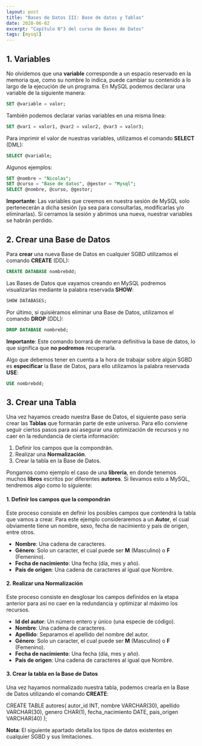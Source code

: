 ```yaml
---
layout: post
title: "Bases de Datos III: Base de datos y Tablas"
date: 2020-06-02
excerpt: "Capítulo N°3 del curso de Bases de Datos"
tags: [mysql]
---
```


## 1. Variables

No olvidemos que una **variable** corresponde a un espacio reservado en la memoria que, como su nombre lo indica, puede cambiar su contenido a lo largo de la ejecución de un programa. En MySQL podemos declarar una variable de la siguiente manera:

``` sql
SET @variable = valor;
```

También podemos declarar varias variables en una misma línea:

``` sql
SET @var1 = valor1, @var2 = valor2, @var3 = valor3;
```

Para imprimir el valor de nuestras variables, utilizamos el comando **SELECT** (DML):

``` sql
SELECT @variable;
```

Algunos ejemplos:

``` sql
SET @nombre = "Nicolas";
SET @curso = "Base de datos", @gestor = "Mysql";
SELECT @nombre, @curso, @gestor;
```

**Importante**: Las variables que creemos en nuestra sesión de MySQL solo pertenecerán a dicha sesión (ya sea para consultarlas, modificarlas y/o eliminarlas). Si cerramos la sesión y abrimos una nueva, nuestrar variables se habrán perdido.

## 2. Crear una Base de Datos

Para **crear** una nueva Base de Datos en cualquier SGBD utilizamos el comando **CREATE** (DDL):

``` sql
CREATE DATABASE nombrebdd;
```

Las Bases de Datos que vayamos creando en MySQL podremos visualizarlas mediante la palabra reservada **SHOW**:

``` sql
SHOW DATABASES;
```

Por último, si quisiéramos eliminar una Base de Datos, utilizamos el comando **DROP** (DDL):

``` sql
DROP DATABASE nombrebd;
```

**Importante**: Este comando borrará de manera definitiva la base de datos, lo que significa que **no podremos** recuperarla.

Algo que debemos tener en cuenta a la hora de trabajar sobre algún SGBD es **especificar** la Base de Datos, para ello utilizamos la palabra reservada **USE**:

``` sql
USE nombrebdd;
```

## 3. Crear una Tabla

Una vez hayamos creado nuestra Base de Datos, el siguiente paso sería crear las **Tablas** que formarán parte de este universo. Para ello conviene seguir ciertos pasos para así asegurar una optimización de recursos y no caer en la redundancia de cierta información:

1. Definir los campos que la compondrán.
2. Realizar una **Normalización**.
3. Crear la tabla en la Base de Datos.

Pongamos como ejemplo el caso de una **librería**, en donde tenemos muchos **libros** escritos por diferentes **autores**. Si llevamos esto a MySQL, tendremos algo como lo siguiente:

#### 1. Definir los campos que la compondrán

Este proceso consiste en definir los posibles campos que contendrá la tabla que vamos a crear. Para este ejemplo consideraremos a un **Autor**, el cual obviamente tiene un nombre, sexo, fecha de nacimiento y país de origen, entre otros.

* **Nombre**: Una cadena de caracteres.
* **Género**: Solo un caracter, el cual puede ser **M** (Masculino) o **F** (Femenino).
* **Fecha de nacimiento**: Una fecha (día, mes y año).
* **País de origen**: Una cadena de caracteres al igual que Nombre.

#### 2. Realizar una Normalización

Este proceso consiste en desglosar los campos definidos en la etapa anterior para así no caer en la redundancia y optimizar al máximo los recursos. 

* **Id del autor**: Un número entero y único (una especie de código).
* **Nombre**: Una cadena de caracteres.
* **Apellido**: Separamos el apellido del nombre del autor.
* **Género**: Solo un caracter, el cual puede ser **M** (Masculino) o **F** (Femenino).
* **Fecha de nacimiento**: Una fecha (día, mes y año).
* **País de origen**: Una cadena de caracteres al igual que Nombre.

#### 3. Crear la tabla en la Base de Datos

Una vez hayamos normalizado nuestra tabla, podemos crearla en la Base de Datos utilizando el comando **CREATE**:

CREATE TABLE autores(
autor_id INT,
nombre VARCHAR(30),
apellido VARCHAR(30),
genero CHAR(1),
fecha_nacimiento DATE,
pais_origen VARCHAR(40)
);

**Nota**: El siguiente apartado detalla los tipos de datos existentes en cualquier SGBD y sus limitaciones.
